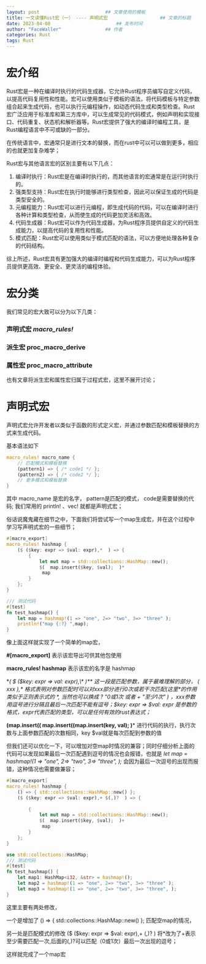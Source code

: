 ```yaml
---
layout: post                        ## 文章使用的模板
title: 一文读懂Rust宏（一） ---- 声明式宏					## 文章的标题
date: 2023-04-08						## 发布时间
author: "FaceWaller"                ## 作者
categories: Rust
tags: Rust
---
```


# 宏介绍

Rust宏是一种在编译时执行的代码生成器，它允许Rust程序员编写自定义代码，以提高代码复用性和性能。宏可以使用类似于模板的语法，将代码模板与特定参数组合起来生成代码，也可以执行元编程操作，如动态代码生成和类型检查。Rust宏广泛应用于标准库和第三方库中，可以生成常见的代码模式，例如声明和实现接口、代码重复、状态机和解析器等。Rust宏提供了强大的编译时编程工具，是Rust编程语言中不可或缺的一部分。

在传统语言中，宏通常只是进行文本的替换，而在rust中可以可以做到更多，相应的也就更加复杂难学；

Rust宏与其他语言宏的区别主要有以下几点：

1. 编译时执行：Rust宏是在编译时执行的，而其他语言的宏通常是在运行时执行的。
2. 强类型支持：Rust宏在执行时能够进行类型检查，因此可以保证生成的代码是类型安全的。
3. 元编程能力：Rust宏可以进行元编程，即生成代码的代码，可以在编译时进行各种计算和类型检查，从而使生成的代码更加灵活和高效。
4. 代码生成器：Rust宏可以作为代码生成器，为Rust程序员提供自定义的代码生成能力，以提高代码的复用性和性能。
5. 模式匹配：Rust宏可以使用类似于模式匹配的语法，可以方便地处理各种复杂的代码结构。

综上所述，Rust宏具有更加强大的编译时编程和代码生成能力，可以为Rust程序员提供更高效、更安全、更灵活的编程体验。

# 宏分类

我们常见的宏大致可以分为以下几类：

### 声明式宏 *macro_rules!*

### 派生宏 proc_macro_derive

### 属性宏 proc_macro_attribute

也有文章将派生宏和属性宏归属于过程式宏，这里不展开讨论；

# 声明式宏

声明式宏允许开发者以类似于函数的形式定义宏，并通过参数匹配和模板替换的方式来生成代码。

基本语法如下

```rust
macro_rules! macro_name {
    // 匹配模式和模板替换
    (pattern1) => { /* code1 */ };
    (pattern2) => { /* code2 */ };
    // 更多模式和模板替换
}
```

其中 macro_name 是宏的名字， pattern是匹配的模式， code是需要替换的代码; 我们常用的 println! 、vec! 就都是声明式宏；

俗话说魔鬼藏在细节之中，下面我们将尝试写一个map生成宏，并在这个过程中学习写声明式宏的一些细节；

```rust
#[macro_export]
macro_rules! hashmap {
    ($ ($key: expr => $val: expr),*  ) => {                                             
        {             
            let mut map = std::collections::HashMap::new(); 
            $(  map.insert($key, $val);  )*                        
             map         
        }                            
    }; 
} 

/// 测试代码
#[test]
fn test_hashmap() {
    let map = hashmap!(1 => "one", 2=> "two", 3=> "three" );
    println!("map {:?} ",map);
}
```

像上面这样就实现了一个简单的map宏，

**#[macro_export]** 表示该宏导出可供其他包使用

**macro_rules! hashmap** 表示该宏的名字是 hashmap

**( $ ($key: expr => val: expr),\* )** 这一段是匹配参数，属于最难理解的部分， ( xxx ),* 格式表明对参数匹配时可以对xxx部分进行0次或若干次匹配(这里*的作用类似于正则表示式的 *, 当然也可以换成 ? "0或1次 或者 + "至少1次" ) ，xxx参数用逗号进行分隔且最后一次匹配不能有逗号；$key: expr => $val: expr 是参数的格式，expr代表匹配的类型，可以是任何有效的rust表达式；*

**(map.insert(( map.insert((map.insert(key, val); )*** 进行代码的执行，执行次数与上面参数匹配的次数相同，key $val就是每次匹配到参数的值

但我们还可以优化一下，可以增加对空map时情况的兼容；同时仔细分析上面的代码可以发现如果最后一次匹配遇到逗号的情况也会报错，也就是 *let map = hashmap!(1 => "one", 2=> "two", 3=> "three", );* 会因为最后一次逗号的出现而报错，这种情况也需要做兼容；

```rust
#[macro_export]
macro_rules! hashmap {
    () => { std::collections::HashMap::new() };
    ($ ($key: expr => $val: expr),+ $(,)?  ) => {          
                                                    
        {             
            let mut map = std::collections::HashMap::new();             
            $(  map.insert($key, $val);  )+                        
             map         
        }                            
    }; 
} 

use std::collections::HashMap;
/// 测试代码
#[test]
fn test_hashmap() {
    let map1: HashMap<i32, &str> = hashmap!();
    let map2 = hashmap!(1 => "one", 2=> "two", 3=> "three" );
    let map3 = hashmap!(1 => "one", 2=> "two", 3=> "three", );
}
```

这里主要有两处修改，

一个是增加了 () => { std::collections::HashMap::new() }; 匹配空map的情况，

另一处是匹配模式的修改 ($ ($key: expr => $val: expr),+ (,)? ) 将*改为了+表示至少需要匹配一次,后面的(,)?可以匹配（0或1次）最后一次出现的逗号；

这样就完成了一个map宏